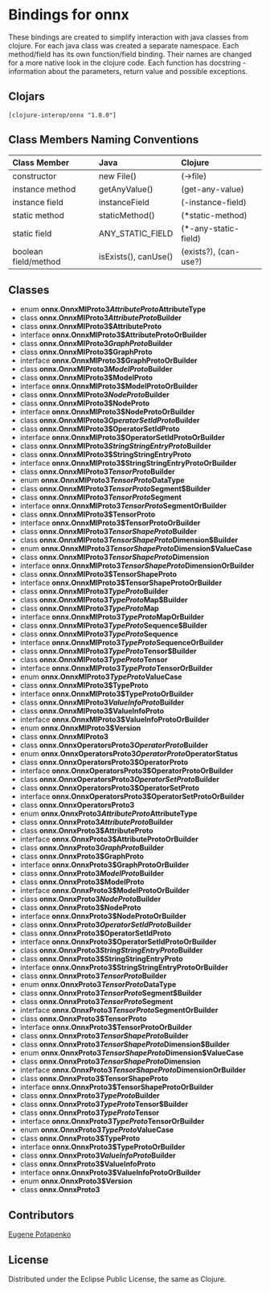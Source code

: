 # Bindings for onnx

These bindings are created to simplify interaction with java classes from clojure.
For each java class was created a separate namespace.
Each method/field has its own function/field binding.
Their names are changed for a more native look in the clojure code. Each function has docstring - information about the parameters, return value and possible exceptions.

## Clojars

```
[clojure-interop/onnx "1.0.0"]
```

## Class Members Naming Conventions

| Class Member | Java | Clojure |
|:--|:--|:--|
| constructor | new File() | (->file) |
| instance method | getAnyValue() | (get-any-value) |
| instance field | instanceField | (-instance-field) |
| static method | staticMethod() | (*static-method) |
| static field | ANY_STATIC_FIELD | (*-any-static-field) |
| boolean field/method | isExists(), canUse() | (exists?), (can-use?) |

## Classes

- enum **onnx.OnnxMlProto3$AttributeProto$AttributeType**
- class **onnx.OnnxMlProto3$AttributeProto$Builder**
- class **onnx.OnnxMlProto3$AttributeProto**
- interface **onnx.OnnxMlProto3$AttributeProtoOrBuilder**
- class **onnx.OnnxMlProto3$GraphProto$Builder**
- class **onnx.OnnxMlProto3$GraphProto**
- interface **onnx.OnnxMlProto3$GraphProtoOrBuilder**
- class **onnx.OnnxMlProto3$ModelProto$Builder**
- class **onnx.OnnxMlProto3$ModelProto**
- interface **onnx.OnnxMlProto3$ModelProtoOrBuilder**
- class **onnx.OnnxMlProto3$NodeProto$Builder**
- class **onnx.OnnxMlProto3$NodeProto**
- interface **onnx.OnnxMlProto3$NodeProtoOrBuilder**
- class **onnx.OnnxMlProto3$OperatorSetIdProto$Builder**
- class **onnx.OnnxMlProto3$OperatorSetIdProto**
- interface **onnx.OnnxMlProto3$OperatorSetIdProtoOrBuilder**
- class **onnx.OnnxMlProto3$StringStringEntryProto$Builder**
- class **onnx.OnnxMlProto3$StringStringEntryProto**
- interface **onnx.OnnxMlProto3$StringStringEntryProtoOrBuilder**
- class **onnx.OnnxMlProto3$TensorProto$Builder**
- enum **onnx.OnnxMlProto3$TensorProto$DataType**
- class **onnx.OnnxMlProto3$TensorProto$Segment$Builder**
- class **onnx.OnnxMlProto3$TensorProto$Segment**
- interface **onnx.OnnxMlProto3$TensorProto$SegmentOrBuilder**
- class **onnx.OnnxMlProto3$TensorProto**
- interface **onnx.OnnxMlProto3$TensorProtoOrBuilder**
- class **onnx.OnnxMlProto3$TensorShapeProto$Builder**
- class **onnx.OnnxMlProto3$TensorShapeProto$Dimension$Builder**
- enum **onnx.OnnxMlProto3$TensorShapeProto$Dimension$ValueCase**
- class **onnx.OnnxMlProto3$TensorShapeProto$Dimension**
- interface **onnx.OnnxMlProto3$TensorShapeProto$DimensionOrBuilder**
- class **onnx.OnnxMlProto3$TensorShapeProto**
- interface **onnx.OnnxMlProto3$TensorShapeProtoOrBuilder**
- class **onnx.OnnxMlProto3$TypeProto$Builder**
- class **onnx.OnnxMlProto3$TypeProto$Map$Builder**
- class **onnx.OnnxMlProto3$TypeProto$Map**
- interface **onnx.OnnxMlProto3$TypeProto$MapOrBuilder**
- class **onnx.OnnxMlProto3$TypeProto$Sequence$Builder**
- class **onnx.OnnxMlProto3$TypeProto$Sequence**
- interface **onnx.OnnxMlProto3$TypeProto$SequenceOrBuilder**
- class **onnx.OnnxMlProto3$TypeProto$Tensor$Builder**
- class **onnx.OnnxMlProto3$TypeProto$Tensor**
- interface **onnx.OnnxMlProto3$TypeProto$TensorOrBuilder**
- enum **onnx.OnnxMlProto3$TypeProto$ValueCase**
- class **onnx.OnnxMlProto3$TypeProto**
- interface **onnx.OnnxMlProto3$TypeProtoOrBuilder**
- class **onnx.OnnxMlProto3$ValueInfoProto$Builder**
- class **onnx.OnnxMlProto3$ValueInfoProto**
- interface **onnx.OnnxMlProto3$ValueInfoProtoOrBuilder**
- enum **onnx.OnnxMlProto3$Version**
- class **onnx.OnnxMlProto3**
- class **onnx.OnnxOperatorsProto3$OperatorProto$Builder**
- enum **onnx.OnnxOperatorsProto3$OperatorProto$OperatorStatus**
- class **onnx.OnnxOperatorsProto3$OperatorProto**
- interface **onnx.OnnxOperatorsProto3$OperatorProtoOrBuilder**
- class **onnx.OnnxOperatorsProto3$OperatorSetProto$Builder**
- class **onnx.OnnxOperatorsProto3$OperatorSetProto**
- interface **onnx.OnnxOperatorsProto3$OperatorSetProtoOrBuilder**
- class **onnx.OnnxOperatorsProto3**
- enum **onnx.OnnxProto3$AttributeProto$AttributeType**
- class **onnx.OnnxProto3$AttributeProto$Builder**
- class **onnx.OnnxProto3$AttributeProto**
- interface **onnx.OnnxProto3$AttributeProtoOrBuilder**
- class **onnx.OnnxProto3$GraphProto$Builder**
- class **onnx.OnnxProto3$GraphProto**
- interface **onnx.OnnxProto3$GraphProtoOrBuilder**
- class **onnx.OnnxProto3$ModelProto$Builder**
- class **onnx.OnnxProto3$ModelProto**
- interface **onnx.OnnxProto3$ModelProtoOrBuilder**
- class **onnx.OnnxProto3$NodeProto$Builder**
- class **onnx.OnnxProto3$NodeProto**
- interface **onnx.OnnxProto3$NodeProtoOrBuilder**
- class **onnx.OnnxProto3$OperatorSetIdProto$Builder**
- class **onnx.OnnxProto3$OperatorSetIdProto**
- interface **onnx.OnnxProto3$OperatorSetIdProtoOrBuilder**
- class **onnx.OnnxProto3$StringStringEntryProto$Builder**
- class **onnx.OnnxProto3$StringStringEntryProto**
- interface **onnx.OnnxProto3$StringStringEntryProtoOrBuilder**
- class **onnx.OnnxProto3$TensorProto$Builder**
- enum **onnx.OnnxProto3$TensorProto$DataType**
- class **onnx.OnnxProto3$TensorProto$Segment$Builder**
- class **onnx.OnnxProto3$TensorProto$Segment**
- interface **onnx.OnnxProto3$TensorProto$SegmentOrBuilder**
- class **onnx.OnnxProto3$TensorProto**
- interface **onnx.OnnxProto3$TensorProtoOrBuilder**
- class **onnx.OnnxProto3$TensorShapeProto$Builder**
- class **onnx.OnnxProto3$TensorShapeProto$Dimension$Builder**
- enum **onnx.OnnxProto3$TensorShapeProto$Dimension$ValueCase**
- class **onnx.OnnxProto3$TensorShapeProto$Dimension**
- interface **onnx.OnnxProto3$TensorShapeProto$DimensionOrBuilder**
- class **onnx.OnnxProto3$TensorShapeProto**
- interface **onnx.OnnxProto3$TensorShapeProtoOrBuilder**
- class **onnx.OnnxProto3$TypeProto$Builder**
- class **onnx.OnnxProto3$TypeProto$Tensor$Builder**
- class **onnx.OnnxProto3$TypeProto$Tensor**
- interface **onnx.OnnxProto3$TypeProto$TensorOrBuilder**
- enum **onnx.OnnxProto3$TypeProto$ValueCase**
- class **onnx.OnnxProto3$TypeProto**
- interface **onnx.OnnxProto3$TypeProtoOrBuilder**
- class **onnx.OnnxProto3$ValueInfoProto$Builder**
- class **onnx.OnnxProto3$ValueInfoProto**
- interface **onnx.OnnxProto3$ValueInfoProtoOrBuilder**
- enum **onnx.OnnxProto3$Version**
- class **onnx.OnnxProto3**

## Contributors

[Eugene Potapenko](https://github.com/potapenko/)

## License

Distributed under the Eclipse Public License, the same as Clojure.
